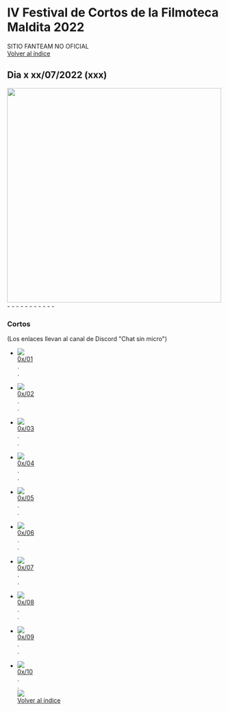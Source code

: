 # IV Festival de Cortos de la Filmoteca Maldita 2022
SITIO FANTEAM NO OFICIAL  
[Volver al índice](../festi.md)

## Dia x xx/07/2022 (xxx)
<img src="../dias/diaXX.jpeg" width="500">   
-   
-   
-   
-   
-   
-   
-   
-   
-   
-   
-   


### Cortos

(Los enlaces llevan al canal de Discord "Chat sin micro")

- ![](01.png)  
[0x/01]()  
.  
.  
- ![](02.png)  
[0x/02]()  
.  
.  
- ![](03.png)  
[0x/03]()  
.  
.  
- ![](04.png)  
[0x/04]()  
.  
.  
- ![](05.png)  
[0x/05]()  
.  
.  

- ![](06.png)  
[0x/06]()  
.  
.  
- ![](07.png)  
[0x/07]()  
.  
.  
- ![](08.png)  
[0x/08]()  
.  
.  
- ![](09.png)  
[0x/09]()  
.  
.  
- ![](10.png)  
[0x/10]()  
.  
.  
![](dia.png)  
[Volver al índice](../festi.md)